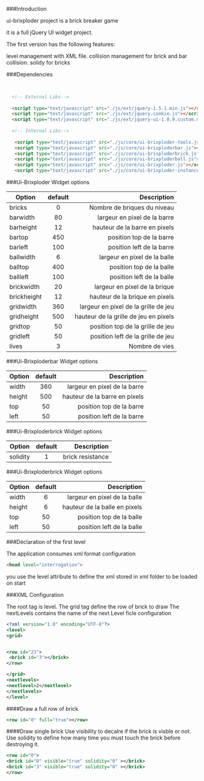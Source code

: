 ###Introduction

ui-brixploder project is a brick breaker game

it is a full jQuery UI widget project.

The first version has the following features:

level management with XML file.
collision management for brick and bar collision.
solidy for bricks

###Dependencies

```html
 
  
  <!-- External Libs-->
  
  <script type="text/javascript" src="./js/ext/jquery-1.5.1.min.js"></script>
  <script type="text/javascript" src="./js/ext/jquery.cookie.js"></script>        
  <script type="text/javascript" src="./js/ext/jquery-ui-1.8.9.custom.min.js"></script>
 
  <!-- Internal Libs-->
  
   <script type="text/javascript" src="./js/core/ui-brixploder-tools.js"></script>
   <script type="text/javascript" src="./js/core/ui-brixploderbar.js"></script> 
   <script type="text/javascript" src="./js/core/ui-brixploderbrick.js"></script>
   <script type="text/javascript" src="./js/core/ui-brixploderball.js"></script>
   <script type="text/javascript" src="./js/core/ui-brixploder.js"></script>
   <script type="text/javascript" src="./js/core/ui-brixploder-instance.js"></script> 

```

###Ui-Brixploder Widget options


| Option        | default          | Description  |
| ------------- |:-------------:| -----:|
|bricks |0 |Nombre de briques du niveau|
|barwidth |80 |largeur en pixel de la barre|
|barheight |12 |hauteur de la barre en pixels|
|bartop |450 |position top de la barre|
|barleft |100 |position left de la barre|
|ballwidth |6 |largeur en pixel de la balle|
|balltop |400 |position top de la balle|
|ballleft |100 |position left de la balle|
|brickwidth |20 |largeur en pixel de la brique|
|brickheight |12 |hauteur de la brique en pixels|
|gridwidth |360 |largeur en pixel de la grille de jeu|
|gridheight |500 |hauteur de la grille de jeu en pixels|
|gridtop |50 |position top de la grille de jeu|
|gridleft |50 |position left de la grille de jeu|
|lives |3 |Nombre de vies|

###Ui-Brixploderbar Widget options

| Option        | default          | Description  |
| ------------- |:-------------:| -----:|
|width |360 |largeur en pixel de la barre|
|height |500 |hauteur de la barre en pixels|
|top |50 |position top de la barre|
|left |50 |position left de la barre

###Ui-Brixploderbrick Widget options

| Option        | default          | Description  |
| ------------- |:-------------:| -----:|
|solidity |1 |brick resistance|


###Ui-Brixploderbrick Widget options

| Option        | default          | Description  |
| ------------- |:-------------:| -----:|
|width |6 |largeur en pixel de la balle|
|height |6 |hauteur de la balle en pixels|
|top |50 |position top de la balle|
|left |50 |position left de la balle|


###Déclaration of the first level

The application consumes xml format configuration 

```html
<head level="interrogation">
```
you use the level attribute to define the xml stored in xml folder to be loaded on start


###XML Configuration

The root tag is level.
The grid tag define the row of brick to draw
The nextLevels contains the name of the next Level ficle configuration

```xml
<?xml version="1.0" encoding="UTF-8"?>
<level>
<grid>


<row id="23">
 <brick id="3"></brick>
</row>

</grid>
<nextlevels>
<nextlevel>2</nextlevel>
</nextlevels>
</level>

```

####Draw a full row of brick

```xml
<row id="0" full="true"></row>
```

####Draw single brick
Use visibility to decalre if the brick is visble or not.
Use solidity to define how many time you must touch the brick before destroying it.

```xml
<row id="0">
<brick id="0" visible="true" solidity="0" ></brick>
<brick id="3" visible="true" solidity="0" ></brick>
</row>
```


